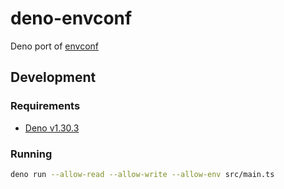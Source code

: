 # deno-envconf

Deno port of [envconf](https://github.com/liangchunn/envconf)

## Development

### Requirements

- [Deno v1.30.3](https://deno.land/manual@v1.30.3/getting_started/installation)

### Running

```sh
deno run --allow-read --allow-write --allow-env src/main.ts
```
